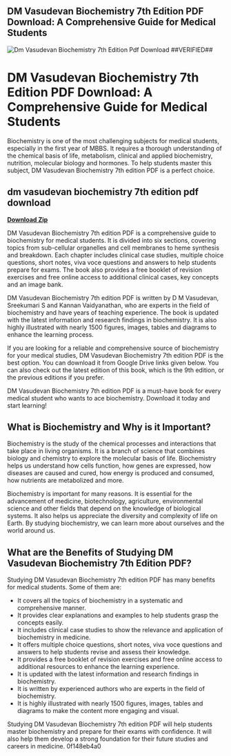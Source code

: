 ## DM Vasudevan Biochemistry 7th Edition PDF Download: A Comprehensive Guide for Medical Students

 
![Dm Vasudevan Biochemistry 7th Edition Pdf Download ##VERIFIED##](https://encrypted-tbn0.gstatic.com/images?q=tbn:ANd9GcQWDfT9AnS7uQgU3bv_Oii2wUo_MqcrJTtLbLuFG8PAkjzm3puw9D59efcP)

 
# DM Vasudevan Biochemistry 7th Edition PDF Download: A Comprehensive Guide for Medical Students
  
Biochemistry is one of the most challenging subjects for medical students, especially in the first year of MBBS. It requires a thorough understanding of the chemical basis of life, metabolism, clinical and applied biochemistry, nutrition, molecular biology and hormones. To help students master this subject, DM Vasudevan Biochemistry 7th edition PDF is a perfect choice.
 
## dm vasudevan biochemistry 7th edition pdf download


[**Download Zip**](https://www.google.com/url?q=https%3A%2F%2Fcinurl.com%2F2tKE0i&sa=D&sntz=1&usg=AOvVaw1HMZ5iFdyr5yVmB9AfE9ZB)

  
DM Vasudevan Biochemistry 7th edition PDF is a comprehensive guide to biochemistry for medical students. It is divided into six sections, covering topics from sub-cellular organelles and cell membranes to heme synthesis and breakdown. Each chapter includes clinical case studies, multiple choice questions, short notes, viva voce questions and answers to help students prepare for exams. The book also provides a free booklet of revision exercises and free online access to additional clinical cases, key concepts and an image bank.
  
DM Vasudevan Biochemistry 7th edition PDF is written by D M Vasudevan, Sreekumari S and Kannan Vaidyanathan, who are experts in the field of biochemistry and have years of teaching experience. The book is updated with the latest information and research findings in biochemistry. It is also highly illustrated with nearly 1500 figures, images, tables and diagrams to enhance the learning process.
  
If you are looking for a reliable and comprehensive source of biochemistry for your medical studies, DM Vasudevan Biochemistry 7th edition PDF is the best option. You can download it from Google Drive links given below. You can also check out the latest edition of this book, which is the 9th edition, or the previous editions if you prefer.
  
DM Vasudevan Biochemistry 7th edition PDF is a must-have book for every medical student who wants to ace biochemistry. Download it today and start learning!
  
## What is Biochemistry and Why is it Important?
  
Biochemistry is the study of the chemical processes and interactions that take place in living organisms. It is a branch of science that combines biology and chemistry to explore the molecular basis of life. Biochemistry helps us understand how cells function, how genes are expressed, how diseases are caused and cured, how energy is produced and consumed, how nutrients are metabolized and more.
  
Biochemistry is important for many reasons. It is essential for the advancement of medicine, biotechnology, agriculture, environmental science and other fields that depend on the knowledge of biological systems. It also helps us appreciate the diversity and complexity of life on Earth. By studying biochemistry, we can learn more about ourselves and the world around us.
  
## What are the Benefits of Studying DM Vasudevan Biochemistry 7th Edition PDF?
  
Studying DM Vasudevan Biochemistry 7th edition PDF has many benefits for medical students. Some of them are:
  
- It covers all the topics of biochemistry in a systematic and comprehensive manner.
- It provides clear explanations and examples to help students grasp the concepts easily.
- It includes clinical case studies to show the relevance and application of biochemistry in medicine.
- It offers multiple choice questions, short notes, viva voce questions and answers to help students revise and assess their knowledge.
- It provides a free booklet of revision exercises and free online access to additional resources to enhance the learning experience.
- It is updated with the latest information and research findings in biochemistry.
- It is written by experienced authors who are experts in the field of biochemistry.
- It is highly illustrated with nearly 1500 figures, images, tables and diagrams to make the content more engaging and visual.

Studying DM Vasudevan Biochemistry 7th edition PDF will help students master biochemistry and prepare for their exams with confidence. It will also help them develop a strong foundation for their future studies and careers in medicine.
 0f148eb4a0
